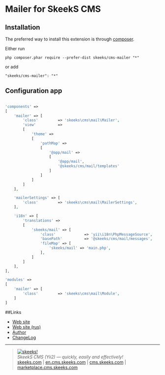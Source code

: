 Mailer for SkeekS CMS
===================================

Installation
------------

The preferred way to install this extension is through [composer](http://getcomposer.org/download/).

Either run

```
php composer.phar require --prefer-dist skeeks/cms-mailer "*"
```

or add

```
"skeeks/cms-mailer": "*"
```

Configuration app
----------

```php

'components' =>
[
    'mailer' => [
        'class'         => 'skeeks\cms\mail\Mailer',
        'view'          =>
        [
            'theme' =>
            [
                'pathMap' =>
                [
                    '@app/mail' =>
                    [
                        '@app/mail',
                        '@skeeks/cms/mail/templates'
                    ]
                ]
            ]
        ]
    ],

    'mailerSettings' => [
        'class'         => 'skeeks\cms\mail\MailerSettings',
    ],

    'i18n' => [
        'translations' =>
        [
            'skeeks/mail' => [
                'class'             => 'yii\i18n\PhpMessageSource',
                'basePath'          => '@skeeks/cms/mail/messages',
                'fileMap' => [
                    'skeeks/mail' => 'main.php',
                ],
            ]
        ]
    ],
],

'modules' =>
[
    'mailer' => [
        'class'         => 'skeeks\cms\mail\Module',
    ]
]

```

##Links
* [Web site](http://en.cms.skeeks.com)
* [Web site (rus)](http://cms.skeeks.com)
* [Author](http://skeeks.com)
* [ChangeLog](https://github.com/skeeks-cms/cms-mailer/blob/master/CHANGELOG.md)

___

> [![skeeks!](https://gravatar.com/userimage/74431132/13d04d83218593564422770b616e5622.jpg)](http://skeeks.com)  
<i>SkeekS CMS (Yii2) — quickly, easily and effectively!</i>  
[skeeks.com](http://skeeks.com) | [en.cms.skeeks.com](http://en.cms.skeeks.com) | [cms.skeeks.com](http://cms.skeeks.com) | [marketplace.cms.skeeks.com](http://marketplace.cms.skeeks.com)


